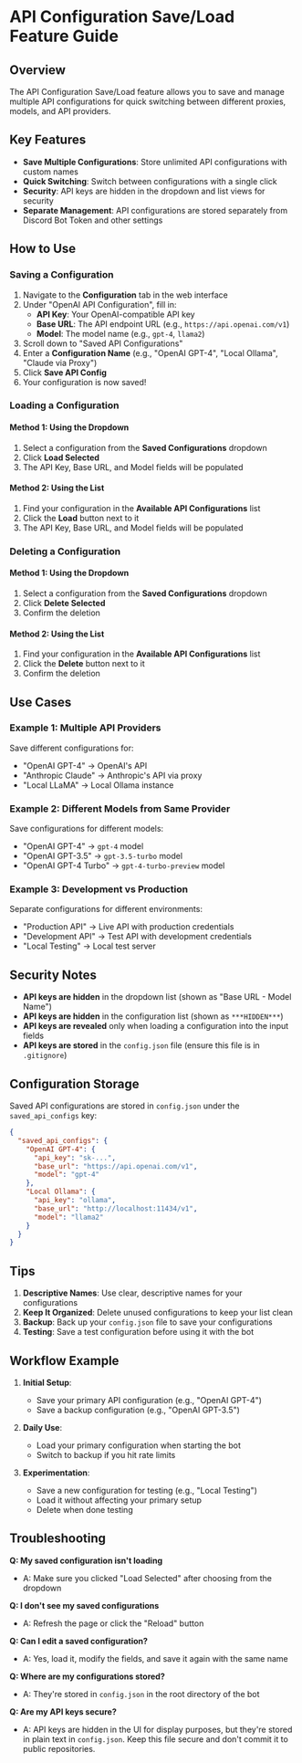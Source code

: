 # API Configuration Save/Load Feature Guide

## Overview

The API Configuration Save/Load feature allows you to save and manage multiple API configurations for quick switching between different proxies, models, and API providers.

## Key Features

- **Save Multiple Configurations**: Store unlimited API configurations with custom names
- **Quick Switching**: Switch between configurations with a single click
- **Security**: API keys are hidden in the dropdown and list views for security
- **Separate Management**: API configurations are stored separately from Discord Bot Token and other settings

## How to Use

### Saving a Configuration

1. Navigate to the **Configuration** tab in the web interface
2. Under "OpenAI API Configuration", fill in:
   - **API Key**: Your OpenAI-compatible API key
   - **Base URL**: The API endpoint URL (e.g., `https://api.openai.com/v1`)
   - **Model**: The model name (e.g., `gpt-4`, `llama2`)
3. Scroll down to "Saved API Configurations"
4. Enter a **Configuration Name** (e.g., "OpenAI GPT-4", "Local Ollama", "Claude via Proxy")
5. Click **Save API Config**
6. Your configuration is now saved!

### Loading a Configuration

#### Method 1: Using the Dropdown
1. Select a configuration from the **Saved Configurations** dropdown
2. Click **Load Selected**
3. The API Key, Base URL, and Model fields will be populated

#### Method 2: Using the List
1. Find your configuration in the **Available API Configurations** list
2. Click the **Load** button next to it
3. The API Key, Base URL, and Model fields will be populated

### Deleting a Configuration

#### Method 1: Using the Dropdown
1. Select a configuration from the **Saved Configurations** dropdown
2. Click **Delete Selected**
3. Confirm the deletion

#### Method 2: Using the List
1. Find your configuration in the **Available API Configurations** list
2. Click the **Delete** button next to it
3. Confirm the deletion

## Use Cases

### Example 1: Multiple API Providers
Save different configurations for:
- "OpenAI GPT-4" → OpenAI's API
- "Anthropic Claude" → Anthropic's API via proxy
- "Local LLaMA" → Local Ollama instance

### Example 2: Different Models from Same Provider
Save configurations for different models:
- "OpenAI GPT-4" → `gpt-4` model
- "OpenAI GPT-3.5" → `gpt-3.5-turbo` model
- "OpenAI GPT-4 Turbo" → `gpt-4-turbo-preview` model

### Example 3: Development vs Production
Separate configurations for different environments:
- "Production API" → Live API with production credentials
- "Development API" → Test API with development credentials
- "Local Testing" → Local test server

## Security Notes

- **API keys are hidden** in the dropdown list (shown as "Base URL - Model Name")
- **API keys are hidden** in the configuration list (shown as `***HIDDEN***`)
- **API keys are revealed** only when loading a configuration into the input fields
- **API keys are stored** in the `config.json` file (ensure this file is in `.gitignore`)

## Configuration Storage

Saved API configurations are stored in `config.json` under the `saved_api_configs` key:

```json
{
  "saved_api_configs": {
    "OpenAI GPT-4": {
      "api_key": "sk-...",
      "base_url": "https://api.openai.com/v1",
      "model": "gpt-4"
    },
    "Local Ollama": {
      "api_key": "ollama",
      "base_url": "http://localhost:11434/v1",
      "model": "llama2"
    }
  }
}
```

## Tips

1. **Descriptive Names**: Use clear, descriptive names for your configurations
2. **Keep It Organized**: Delete unused configurations to keep your list clean
3. **Backup**: Back up your `config.json` file to save your configurations
4. **Testing**: Save a test configuration before using it with the bot

## Workflow Example

1. **Initial Setup**:
   - Save your primary API configuration (e.g., "OpenAI GPT-4")
   - Save a backup configuration (e.g., "OpenAI GPT-3.5")

2. **Daily Use**:
   - Load your primary configuration when starting the bot
   - Switch to backup if you hit rate limits

3. **Experimentation**:
   - Save a new configuration for testing (e.g., "Local Testing")
   - Load it without affecting your primary setup
   - Delete when done testing

## Troubleshooting

**Q: My saved configuration isn't loading**
- A: Make sure you clicked "Load Selected" after choosing from the dropdown

**Q: I don't see my saved configurations**
- A: Refresh the page or click the "Reload" button

**Q: Can I edit a saved configuration?**
- A: Yes, load it, modify the fields, and save it again with the same name

**Q: Where are my configurations stored?**
- A: They're stored in `config.json` in the root directory of the bot

**Q: Are my API keys secure?**
- A: API keys are hidden in the UI for display purposes, but they're stored in plain text in `config.json`. Keep this file secure and don't commit it to public repositories.
